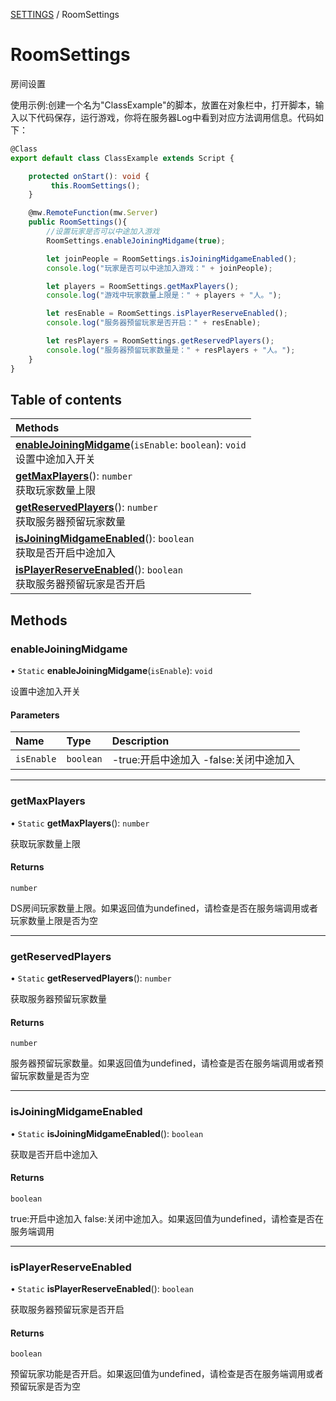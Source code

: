 [SETTINGS](../groups/Core.SETTINGS.md) / RoomSettings

# RoomSettings <Badge type="tip" text="Class" /> <Score text="RoomSettings" />

房间设置

使用示例:创建一个名为"ClassExample"的脚本，放置在对象栏中，打开脚本，输入以下代码保存，运行游戏，你将在服务器Log中看到对应方法调用信息。代码如下：
```ts
@Class
export default class ClassExample extends Script {

    protected onStart(): void {
         this.RoomSettings();
    }

    @mw.RemoteFunction(mw.Server)
    public RoomSettings(){
        //设置玩家是否可以中途加入游戏
        RoomSettings.enableJoiningMidgame(true);

        let joinPeople = RoomSettings.isJoiningMidgameEnabled();
        console.log("玩家是否可以中途加入游戏：" + joinPeople);

        let players = RoomSettings.getMaxPlayers();
        console.log("游戏中玩家数量上限是：" + players + "人。");

        let resEnable = RoomSettings.isPlayerReserveEnabled();
        console.log("服务器预留玩家是否开启：" + resEnable);

        let resPlayers = RoomSettings.getReservedPlayers();
        console.log("服务器预留玩家数量是：" + resPlayers + "人。");
    }
}
```

## Table of contents

| Methods |
| :-----|
| **[enableJoiningMidgame](mw.RoomSettings.md#enablejoiningmidgame)**(`isEnable`: `boolean`): `void` <br> 设置中途加入开关|
| **[getMaxPlayers](mw.RoomSettings.md#getmaxplayers)**(): `number` <br> 获取玩家数量上限|
| **[getReservedPlayers](mw.RoomSettings.md#getreservedplayers)**(): `number` <br> 获取服务器预留玩家数量|
| **[isJoiningMidgameEnabled](mw.RoomSettings.md#isjoiningmidgameenabled)**(): `boolean` <br> 获取是否开启中途加入|
| **[isPlayerReserveEnabled](mw.RoomSettings.md#isplayerreserveenabled)**(): `boolean` <br> 获取服务器预留玩家是否开启|

## Methods

### enableJoiningMidgame <Score text="enableJoiningMidgame" /> 

• `Static` **enableJoiningMidgame**(`isEnable`): `void` <Badge type="tip" text="server" />

设置中途加入开关


#### Parameters

| Name | Type | Description |
| :------ | :------ | :------ |
| `isEnable` | `boolean` | -true:开启中途加入 -false:关闭中途加入 |


___

### getMaxPlayers <Score text="getMaxPlayers" /> 

• `Static` **getMaxPlayers**(): `number` <Badge type="tip" text="server" />

获取玩家数量上限


#### Returns

`number`

DS房间玩家数量上限。如果返回值为undefined，请检查是否在服务端调用或者玩家数量上限是否为空

___

### getReservedPlayers <Score text="getReservedPlayers" /> 

• `Static` **getReservedPlayers**(): `number` <Badge type="tip" text="server" />

获取服务器预留玩家数量


#### Returns

`number`

服务器预留玩家数量。如果返回值为undefined，请检查是否在服务端调用或者预留玩家数量是否为空

___

### isJoiningMidgameEnabled <Score text="isJoiningMidgameEnabled" /> 

• `Static` **isJoiningMidgameEnabled**(): `boolean` <Badge type="tip" text="server" />

获取是否开启中途加入


#### Returns

`boolean`

true:开启中途加入 false:关闭中途加入。如果返回值为undefined，请检查是否在服务端调用

___

### isPlayerReserveEnabled <Score text="isPlayerReserveEnabled" /> 

• `Static` **isPlayerReserveEnabled**(): `boolean` <Badge type="tip" text="server" />

获取服务器预留玩家是否开启


#### Returns

`boolean`

预留玩家功能是否开启。如果返回值为undefined，请检查是否在服务端调用或者预留玩家是否为空
